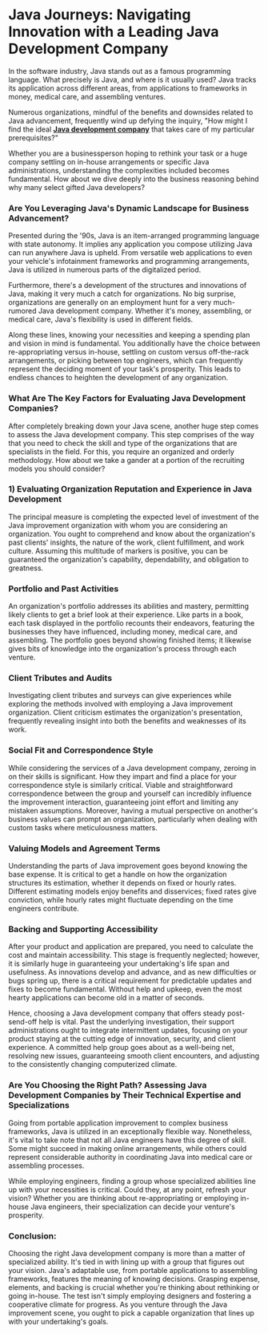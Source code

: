 <h1>Java Journeys: Navigating Innovation with a Leading Java Development Company</h1>



In the software industry, Java stands out as a famous programming language. What precisely is Java, and where is it usually used? Java tracks its application across different areas, from applications to frameworks in money, medical care, and assembling ventures.

Numerous organizations, mindful of the benefits and downsides related to Java advancement, frequently wind up defying the inquiry, "How might I find the ideal <b><a href="https://www.nexsoftsys.com/technologies/java-web-development.html">Java development company</a></b> that takes care of my particular prerequisites?"

Whether you are a businessperson hoping to rethink your task or a huge company settling on in-house arrangements or specific Java administrations, understanding the complexities included becomes fundamental. How about we dive deeply into the business reasoning behind why many select gifted Java developers?


<h3>Are You Leveraging Java's Dynamic Landscape for Business Advancement?</h3>

Presented during the '90s, Java is an item-arranged programming language with state autonomy. It implies any application you compose utilizing Java can run anywhere Java is upheld. From versatile web applications to even your vehicle's infotainment frameworks and programming arrangements, Java is utilized in numerous parts of the digitalized period.

Furthermore, there's a development of the structures and innovations of Java, making it very much a catch for organizations. No big surprise, organizations are generally on an employment hunt for a very much-rumored Java development company. Whether it's money, assembling, or medical care, Java's flexibility is used in different fields. 

Along these lines, knowing your necessities and keeping a spending plan and vision in mind is fundamental. You additionally have the choice between re-appropriating versus in-house, settling on custom versus off-the-rack arrangements, or picking between top engineers, which can frequently represent the deciding moment of your task's prosperity. This leads to endless chances to heighten the development of any organization.

<h3>What Are The Key Factors for Evaluating Java Development Companies?</h3>

After completely breaking down your Java scene, another huge step comes to assess the Java development company. This step comprises of the way that you need to check the skill and type of the organizations that are specialists in the field. For this, you require an organized and orderly methodology. How about we take a gander at a portion of the recruiting models you should consider?

<h3>1) Evaluating Organization Reputation and Experience in Java Development</h3>
The principal measure is completing the expected level of investment of the Java improvement organization with whom you are considering an organization. You ought to comprehend and know about the organization's past clients' insights, the nature of the work, client fulfillment, and work culture. Assuming this multitude of markers is positive, you can be guaranteed the organization's capability, dependability, and obligation to greatness.



<h3>Portfolio and Past Activities</h3>
An organization's portfolio addresses its abilities and mastery, permitting likely clients to get a brief look at their experience. Like parts in a book, each task displayed in the portfolio recounts their endeavors, featuring the businesses they have influenced, including money, medical care, and assembling. The portfolio goes beyond showing finished items; it likewise gives bits of knowledge into the organization's process through each venture.


<h3>Client Tributes and Audits</h3>
Investigating client tributes and surveys can give experiences while exploring the methods involved with employing a Java improvement organization. Client criticism estimates the organization's presentation, frequently revealing insight into both the benefits and weaknesses of its work.


<h3>Social Fit and Correspondence Style</h3>

While considering the services of a Java development company, zeroing in on their skills is significant. How they impart and find a place for your correspondence style is similarly critical. Viable and straightforward correspondence between the group and yourself can incredibly influence the improvement interaction, guaranteeing joint effort and limiting any mistaken assumptions. Moreover, having a mutual perspective on another's business values can prompt an organization, particularly when dealing with custom tasks where meticulousness matters.

<h3>Valuing Models and Agreement Terms</h3>

Understanding the parts of Java improvement goes beyond knowing the base expense. It is critical to get a handle on how the organization structures its estimation, whether it depends on fixed or hourly rates. Different estimating models enjoy benefits and disservices; fixed rates give conviction, while hourly rates might fluctuate depending on the time engineers contribute.


<h3>Backing and Supporting Accessibility</h3>
After your product and application are prepared, you need to calculate the cost and maintain accessibility. This stage is frequently neglected; however, it is similarly huge in guaranteeing your undertaking's life span and usefulness. As innovations develop and advance, and as new difficulties or bugs spring up, there is a critical requirement for predictable updates and fixes to become fundamental. Without help and upkeep, even the most hearty applications can become old in a matter of seconds.

Hence, choosing a Java development company that offers steady post-send-off help is vital. Past the underlying investigation, their support administrations ought to integrate intermittent updates, focusing on your product staying at the cutting edge of innovation, security, and client experience. A committed help group goes about as a well-being net, resolving new issues, guaranteeing smooth client encounters, and adjusting to the consistently changing computerized climate.


<h3>Are You Choosing the Right Path? Assessing Java Development Companies by Their Technical Expertise and Specializations</h3>

Going from portable application improvement to complex business frameworks, Java is utilized in an exceptionally flexible way. Nonetheless, it's vital to take note that not all Java engineers have this degree of skill. Some might succeed in making online arrangements, while others could represent considerable authority in coordinating Java into medical care or assembling processes.

While employing engineers, finding a group whose specialized abilities line up with your necessities is critical. Could they, at any point, refresh your vision? Whether you are thinking about re-appropriating or employing in-house Java engineers, their specialization can decide your venture's prosperity.


<h3>Conclusion:</h3>

Choosing the right Java development company is more than a matter of specialized ability. It's tied in with lining up with a group that figures out your vision. Java's adaptable use, from portable applications to assembling frameworks, features the meaning of knowing decisions. Grasping expense, elements, and backing is crucial whether you're thinking about rethinking or going in-house. The test isn't simply employing designers and fostering a cooperative climate for progress. As you venture through the Java improvement scene, you ought to pick a capable organization that lines up with your undertaking's goals.

